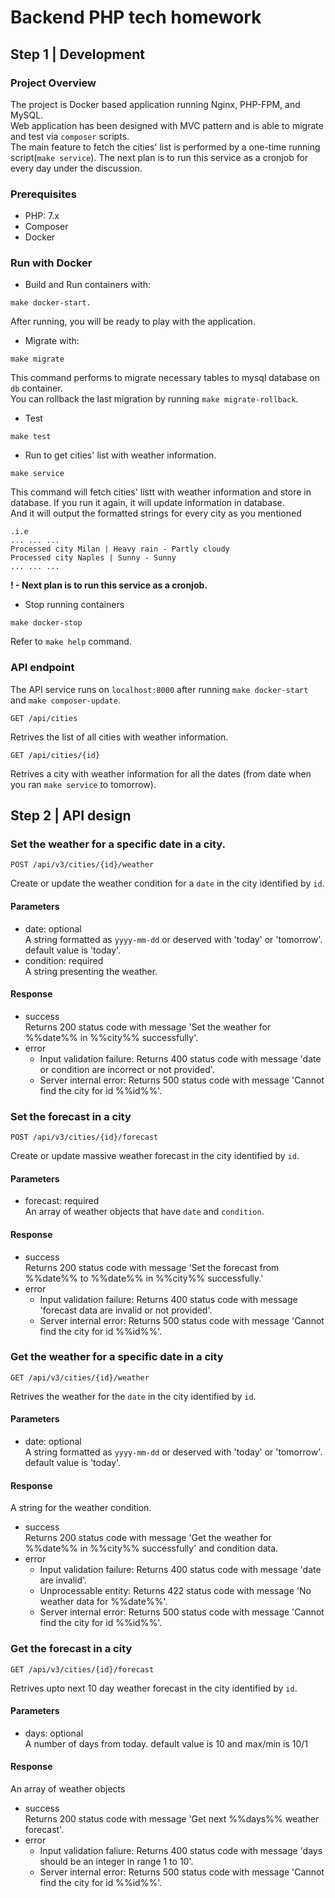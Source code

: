 # Backend PHP tech homework

## Step 1 | Development

### Project Overview
The project is Docker based application running Nginx, PHP-FPM, and MySQL.<br>
Web application has been designed with MVC pattern and is able to migrate and test via `composer` scripts.<br>
The main feature to fetch the cities' list is performed by a one-time running script(`make service`). The next plan is to run this service as a cronjob for every day under the discussion.
### Prerequisites

- PHP: 7.x
- Composer
- Docker

### Run with Docker

- Build and Run containers with:
```
make docker-start.
```
After running, you will be ready to play with the application.
- Migrate with:
```
make migrate
```
This command performs to migrate necessary tables to mysql database on `db` container.<br>
You can rollback the last migration by running `make migrate-rollback`.
- Test
```
make test
```
- Run to get cities' list with weather information.
```
make service 
```
This command will fetch cities' listt with weather information and store in database. If you run it again, it will update information in database.<br>
And it will output the formatted strings for every city as you mentioned<br>
```
.i.e
... ... ...
Processed city Milan | Heavy rain - Partly cloudy
Processed city Naples | Sunny - Sunny
... ... ...
```

<b>! - Next plan is to run this service as a cronjob.</b>

- Stop running containers
```
make docker-stop
```

Refer to `make help` command.
### API endpoint
The API service runs on `localhost:8000` after running `make docker-start` and `make composer-update`.
```
GET /api/cities
```
Retrives the list of all cities with weather information.
```
GET /api/cities/{id}
```
Retrives a city with weather information for all the dates (from date when you ran `make service` to tomorrow).
## Step 2 | API design
### Set the weather for a specific date in a city.
```
POST /api/v3/cities/{id}/weather
```
Create or update the weather condition for a `date` in the city identified by `id`.
<h4>Parameters</h4>

- date: optional<br>
A string formatted as `yyyy-mm-dd` or deserved with 'today' or 'tomorrow'. default value is 'today'.
- condition: required<br>
A string presenting the weather.

<h4>Response</h4>

- success<br>
Returns 200 status code with message 'Set the weather for %%date%% in %%city%% successfully'.
- error
    - Input validation failure: Returns 400 status code with message 'date or condition are incorrect or not provided'.
    - Server internal error: Returns 500 status code with message 'Cannot find the city for id %%id%%'.

### Set the forecast in a city
```
POST /api/v3/cities/{id}/forecast
```
Create or update massive weather forecast in the city identified by `id`.
<h4>Parameters</h4>

- forecast: required<br>
An array of weather objects that have `date` and `condition`.

<h4>Response</h4>

- success<br>
Returns 200 status code with message 'Set the forecast from %%date%% to %%date%% in %%city%% successfully.'
- error
    - Input validation failure: Returns 400 status code with message 'forecast data are invalid or not provided'.
    - Server internal error: Returns 500 status code with message 'Cannot find the city for id %%id%%'.

### Get the weather for a specific date in a city
```
GET /api/v3/cities/{id}/weather
```
Retrives the weather for the `date` in the city identified by `id`.
<h4>Parameters</h4>

- date: optional<br>
A string formatted as `yyyy-mm-dd` or deserved with 'today' or 'tomorrow'. default value is 'today'.
<h4>Response</h4>

A string for the weather condition.

- success<br>
Returns 200 status code with message 'Get the weather for %%date%% in %%city%% successfully' and condition data.
- error
    - Input validation failure: Returns 400 status code with message 'date are invalid'.
    - Unprocessable entity: Returns 422 status code with message 'No weather data for %%date%%'.
    - Server internal error: Returns 500 status code with message 'Cannot find the city for id %%id%%'.

### Get the forecast in a city
```
GET /api/v3/cities/{id}/forecast
```
Retrives upto next 10 day weather forecast in the city identified by `id`.
<h4>Parameters</h4>

- days: optional<br>
A number of days from today. default value is 10 and max/min is 10/1

<h4>Response</h4>

An array of weather objects
- success<br>
Returns 200 status code with message 'Get next %%days%% weather forecast'.
- error<br>
    - Input validation faliure: Returns 400 status code with message 'days should be an integer in range 1 to 10'.
    - Server internal error: Returns 500 status code with message 'Cannot find the city for id %%id%%'.
